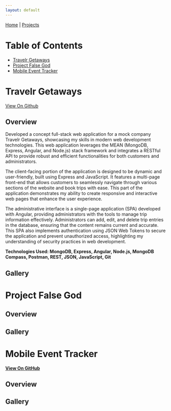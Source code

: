 ```yaml
---
layout: default
---
```


[Home](./) | [Projects](./projects)

# Table of Contents
* [Travelr Getaways](#TravelrGetaways)
* [Project False God](#ProjectFalseGod)
* [Mobile Event Tracker](#MobileEventTracker)

<a id="TravelrGetaways"></a>
# Travelr Getaways

<a href="https://github.com/jsenior326/Travelr-Getaways">View On Github</a>

## Overview
Developed a concept full-stack web application for a mock company Travelr Getaways, showcasing my skills in modern web development technologies. This web application leverages the MEAN (MongoDB, Express, Angular, and Node.js) stack framework and integrates a RESTful API to provide robust and efficient functionalities for both customers and administrators.

The client-facing portion of the application is designed to be dynamic and user-friendly, built using Express and JavaScript. It features a multi-page front-end that allows customers to seamlessly navigate through various sections of the website and book trips with ease. This part of the application demonstrates my ability to create responsive and interactive web pages that enhance the user experience.

The administrative interface is a single-page application (SPA) developed with Angular, providing administrators with the tools to manage trip information effectively. Administrators can add, edit, and delete trip entries in the database, ensuring that the content remains current and accurate. This SPA also implements authentication using JSON Web Tokens to secure the application and prevent unauthorized access, highlighting my understanding of security practices in web development.

<b>Technologies Used:<b/> MongoDB, Express, Angular, Node.js, MongoDB Compass, Postman, REST, JSON, JavaScript, Git

## Gallery

<a id="ProjectFalseGod"></a>
# Project False God

## Overview

## Gallery

<a id="MobileEventTracker"></a>
# Mobile Event Tracker

<a href="https://github.com/jsenior326/CS360MobileArchitect-Programming">View On GitHub</a>

## Overview

## Gallery
